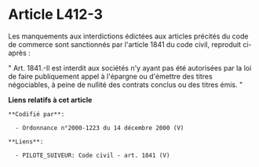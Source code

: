 # Article L412-3

Les manquements aux interdictions édictées aux articles précités du code de commerce sont sanctionnés par l'article 1841 du
code civil, reproduit ci-après : 

" Art. 1841.-Il est interdit aux sociétés n'y ayant pas été autorisées par la loi de faire publiquement appel à l'épargne ou
d'émettre des titres négociables, à peine de nullité des contrats conclus ou des titres émis. "

**Liens relatifs à cet article**

	**Codifié par**:

	  - Ordonnance n°2000-1223 du 14 décembre 2000 (V)

	**Liens**:

	  - PILOTE_SUIVEUR: Code civil - art. 1841 (V)
